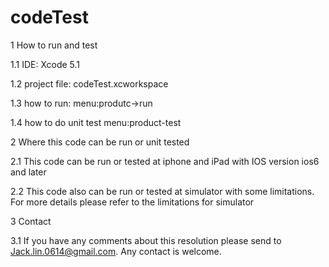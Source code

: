 codeTest
========

1 How to run and test

1.1 IDE: Xcode 5.1 

1.2 project file: codeTest.xcworkspace

1.3 how to run: menu:produtc->run

1.4 how to do unit test menu:product-test

2 Where this code can be run or unit tested

2.1 This code can be run or tested at iphone and iPad with IOS version ios6 and later

2.2 This code also can be run or tested at simulator with some limitations. For more details please refer to the limitations for simulator 

3 Contact

3.1 If you have any comments about this resolution please send to Jack.lin.0614@gmail.com. Any contact is welcome.


